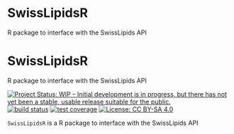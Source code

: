 # SwissLipidsR
R package to interface with the SwissLipids API

# SwissLipidsR
R package to interface with the SwissLipids API

[![Project Status: WIP – Initial development is in progress, but there has not yet been a stable, usable release suitable for the public.](https://www.repostatus.org/badges/latest/wip.svg)](https://www.repostatus.org/#wip)
[![build status](https://github.com/michaelwitting/SwissLipidsR/workflows/R-CMD-check/badge.svg)](https://github.com/michaelwitting/SwissLipidsR/actions?query=workflow%3AR-CMD-check)
[![test coverage](https://github.com/michaelwitting/SwissLipidsR/test-coverage/badge.svg)](https://github.com/michaelwitting/SwissLipidsR/actions?query=workflow%3Atest-coverage)
[![License: CC BY-SA 4.0](https://img.shields.io/badge/License-CC%20BY--SA%204.0-lightgrey.svg)](https://creativecommons.org/licenses/by-sa/4.0/)

`SwissLipidsR` is a R package to interface with the SwissLipids API
